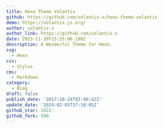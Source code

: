 ```yaml
---
title: Hexo Theme Volantis
github: https://github.com/volantis-x/hexo-theme-volantis
demo: https://volantis.js.org/
author: volantis-x
author_link: https://github.com/volantis-x
date: 2023-11-30T15:25:06.198Z
description: A Wonderful Theme for Hexo.
ssg:
  - Hexo
css:
  - Stylus
cms:
  - Markdown
category:
  - Blog
draft: false
publish_date: '2017-10-24T03:46:42Z'
update_date: '2024-02-05T17:10:05Z'
github_star: 1922
github_fork: 590
---
```

